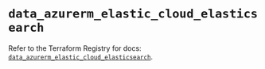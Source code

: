 # `data_azurerm_elastic_cloud_elasticsearch`

Refer to the Terraform Registry for docs: [`data_azurerm_elastic_cloud_elasticsearch`](https://registry.terraform.io/providers/hashicorp/azurerm/4.46.0/docs/data-sources/elastic_cloud_elasticsearch).
